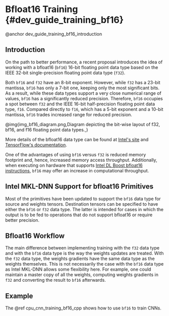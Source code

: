 Bfloat16 Training {#dev_guide_training_bf16}
==============================

@anchor dev_guide_training_bf16_introduction

## Introduction

On the path to better performance, a recent proposal introduces the idea of
working with a bfloat16 (`bf16`) 16-bit floating point data type based on the
IEEE 32-bit single-precision floating point data type (`f32`).

Both `bf16` and `f32` have an 8-bit exponent. However, while `f32` has a 23-bit
mantissa, `bf16` has only a 7-bit one, keeping only the most significant bits.
As a result, while these data types support a very close numerical range of
values, `bf16` has a significantly reduced precision. Therefore, `bf16`
occupies a spot between `f32` and the IEEE 16-bit half-precision floating point
data type, `f16`. Compared directly to `f16`, which has a 5-bit exponent and a
10-bit mantissa, `bf16` trades increased range for reduced precision.

@img{img_bf16_diagram.png,Diagram depicting the bit-wise layout of f32\, bf16\, and f16 floating point data types.,}

More details of the bfloat16 data type can be found at
[Intel's site](https://software.intel.com/sites/default/files/managed/40/8b/bf16-hardware-numerics-definition-white-paper.pdf)
and [TensorFlow's documentation](https://cloud.google.com/tpu/docs/bfloat16).

One of the advantages of using `bf16` versus `f32` is reduced memory
footprint and, hence, increased memory access throughput.  Additionally, when
executing on hardware that supports
[Intel DL Boost bfloat16 instructions](https://software.intel.com/sites/default/files/managed/c5/15/architecture-instruction-set-extensions-programming-reference.pdf),
`bf16` may offer an increase in computational throughput.

## Intel MKL-DNN Support for bfloat16 Primitives

Most of the primitives have been updated to support the `bf16` data type for
source and weights tensors. Destination tensors can be specified to have either
the `bf16` or `f32` data type. The latter is intended for cases in which the
output is to be fed to operations that do not support bfloat16 or require
better precision.

## Bfloat16 Workflow

The main difference between implementing training with the `f32` data type and
with the `bf16` data type is the way the weights updates are treated. With the
`f32` data type, the weights gradients have the same data type as the weights
themselves. This is not necessarily the case with the `bf16` data type as
Intel MKL-DNN allows some flexibility here. For example, one could maintain a
master copy of all the weights, computing weights gradients in `f32` and
converting the result to `bf16` afterwards.

## Example

The @ref cpu_cnn_training_bf16_cpp shows how to use `bf16` to train CNNs.
